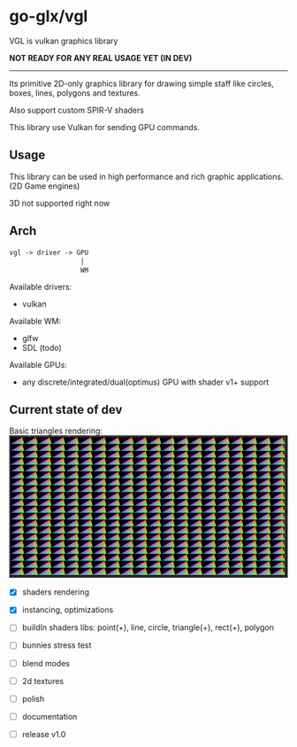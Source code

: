 # go-glx/vgl

VGL is vulkan graphics library

__NOT READY FOR ANY REAL USAGE YET (IN DEV)__

---

Its primitive 2D-only graphics library for drawing simple staff like circles, boxes, lines, polygons and textures.

Also support custom SPIR-V shaders

This library use Vulkan for sending GPU commands.

## Usage

This library can be used in high performance and rich graphic
applications. (2D Game engines)

3D not supported right now

## Arch

```
vgl -> driver -> GPU
                  |
                  WM
```

Available drivers:
- vulkan

Available WM:
- glfw
- SDL (todo)

Available GPUs:
- any discrete/integrated/dual(optimus) GPU with shader v1+ support

## Current state of dev

Basic triangles rendering:
![example](./example/triangles.png)

- [x] shaders rendering
- [x] instancing, optimizations
- [ ] buildIn shaders libs: point(+), line, circle, triangle(+), rect(+), polygon
- [ ] bunnies stress test
- [ ] blend modes
- [ ] 2d textures
- [ ] polish
- [ ] documentation
- [ ] release v1.0


